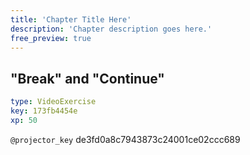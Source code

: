 ```yaml
---
title: 'Chapter Title Here'
description: 'Chapter description goes here.'
free_preview: true
---
```


## "Break" and "Continue"

```yaml
type: VideoExercise
key: 173fb4454e
xp: 50
```

`@projector_key`
de3fd0a8c7943873c24001ce02ccc689
